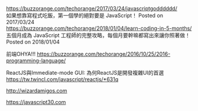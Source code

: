 
https://buzzorange.com/techorange/2017/03/24/javascriptgodddddd/  
如果想靠寫程式吃飯，第一個學的絕對要是 JavaScript！  Posted on 2017/03/24  
https://buzzorange.com/techorange/2018/01/04/learn-coding-in-5-months/  
五個月成為 JavaScript 工程師的完整攻略，每個月要幹嘛都寫出來讓你照著做！Posted on 2018/01/04


前端OHYA!!!
https://buzzorange.com/techorange/2016/10/25/2016-programming-language/

ReactJS與Immediate-mode GUI: 為何ReactJS是開發複雜UI的首選
https://tw.twincl.com/javascript/reactjs/*631q


http://wizardamigos.com  
  
  

https://javascript30.com  

